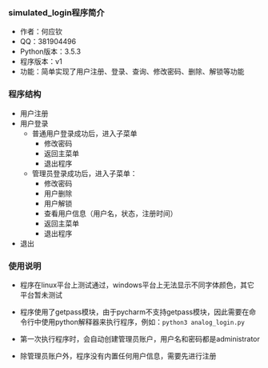 ### simulated_login程序简介

- 作者：何应钦
- QQ：381904496
- Python版本：3.5.3
- 程序版本：v1
- 功能：简单实现了用户注册、登录、查询、修改密码、删除、解锁等功能

### 程序结构

- 用户注册
- 用户登录
  - 普通用户登录成功后，进入子菜单
    - 修改密码
    - 返回主菜单
    - 退出程序
  - 管理员登录成功后，进入子菜单：
    - 修改密码
    - 用户删除
    - 用户解锁
    - 查看用户信息（用户名，状态，注册时间）
    - 返回主菜单
    - 退出程序
- 退出

### 使用说明

- 程序在linux平台上测试通过，windows平台上无法显示不同字体颜色，其它平台暂未测试


- 程序使用了getpass模块，由于pycharm不支持getpass模块，因此需要在命令行中使用python解释器来执行程序，例如：`python3 analog_login.py`
- 第一次执行程序时，会自动创建管理员账户，用户名和密码都是administrator
- 除管理员账户外，程序没有内置任何用户信息，需要先进行注册
